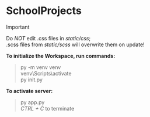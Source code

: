 # SchoolProjects

> [!IMPORTANT]
> Do _NOT_ edit .css files in _static/css_; \
> .scss files from _static/scss_ will overwrite them on update!


__To initialize the Workspace, run commands:__
> py -m venv venv \
> venv\Scripts\activate \
> py init.py


__To activate server:__
> py app.py \
> _CTRL + C_ to terminate


